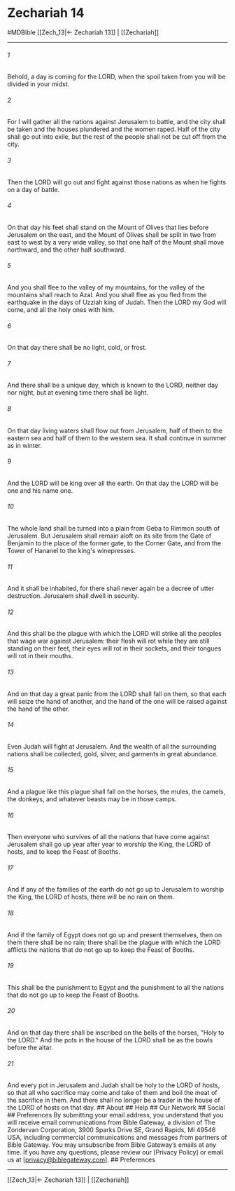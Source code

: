 # Zechariah 14
#MDBible
[[Zech_13|← Zechariah 13]] | [[Zechariah]]

***


###### 1 
Behold, a day is coming for the LORD, when the spoil taken from you will be divided in your midst. 

###### 2 
For I will gather all the nations against Jerusalem to battle, and the city shall be taken and the houses plundered and the women raped. Half of the city shall go out into exile, but the rest of the people shall not be cut off from the city. 

###### 3 
Then the LORD will go out and fight against those nations as when he fights on a day of battle. 

###### 4 
On that day his feet shall stand on the Mount of Olives that lies before Jerusalem on the east, and the Mount of Olives shall be split in two from east to west by a very wide valley, so that one half of the Mount shall move northward, and the other half southward. 

###### 5 
And you shall flee to the valley of my mountains, for the valley of the mountains shall reach to Azal. And you shall flee as you fled from the earthquake in the days of Uzziah king of Judah. Then the LORD my God will come, and all the holy ones with him. 

###### 6 
On that day there shall be no light, cold, or frost. 

###### 7 
And there shall be a unique day, which is known to the LORD, neither day nor night, but at evening time there shall be light. 

###### 8 
On that day living waters shall flow out from Jerusalem, half of them to the eastern sea and half of them to the western sea. It shall continue in summer as in winter. 

###### 9 
And the LORD will be king over all the earth. On that day the LORD will be one and his name one. 

###### 10 
The whole land shall be turned into a plain from Geba to Rimmon south of Jerusalem. But Jerusalem shall remain aloft on its site from the Gate of Benjamin to the place of the former gate, to the Corner Gate, and from the Tower of Hananel to the king's winepresses. 

###### 11 
And it shall be inhabited, for there shall never again be a decree of utter destruction. Jerusalem shall dwell in security. 

###### 12 
And this shall be the plague with which the LORD will strike all the peoples that wage war against Jerusalem: their flesh will rot while they are still standing on their feet, their eyes will rot in their sockets, and their tongues will rot in their mouths. 

###### 13 
And on that day a great panic from the LORD shall fall on them, so that each will seize the hand of another, and the hand of the one will be raised against the hand of the other. 

###### 14 
Even Judah will fight at Jerusalem. And the wealth of all the surrounding nations shall be collected, gold, silver, and garments in great abundance. 

###### 15 
And a plague like this plague shall fall on the horses, the mules, the camels, the donkeys, and whatever beasts may be in those camps. 

###### 16 
Then everyone who survives of all the nations that have come against Jerusalem shall go up year after year to worship the King, the LORD of hosts, and to keep the Feast of Booths. 

###### 17 
And if any of the families of the earth do not go up to Jerusalem to worship the King, the LORD of hosts, there will be no rain on them. 

###### 18 
And if the family of Egypt does not go up and present themselves, then on them there shall be no rain; there shall be the plague with which the LORD afflicts the nations that do not go up to keep the Feast of Booths. 

###### 19 
This shall be the punishment to Egypt and the punishment to all the nations that do not go up to keep the Feast of Booths. 

###### 20 
And on that day there shall be inscribed on the bells of the horses, "Holy to the LORD." And the pots in the house of the LORD shall be as the bowls before the altar. 

###### 21 
And every pot in Jerusalem and Judah shall be holy to the LORD of hosts, so that all who sacrifice may come and take of them and boil the meat of the sacrifice in them. And there shall no longer be a trader in the house of the LORD of hosts on that day. ## About ## Help ## Our Network ## Social ## Preferences By submitting your email address, you understand that you will receive email communications from Bible Gateway, a division of The Zondervan Corporation, 3900 Sparks Drive SE, Grand Rapids, MI 49546 USA, including commercial communications and messages from partners of Bible Gateway. You may unsubscribe from Bible Gateway&rsquo;s emails at any time. If you have any questions, please review our [Privacy Policy] or email us at [privacy@biblegateway.com]. ## Preferences

***

[[Zech_13|← Zechariah 13]] | [[Zechariah]]
